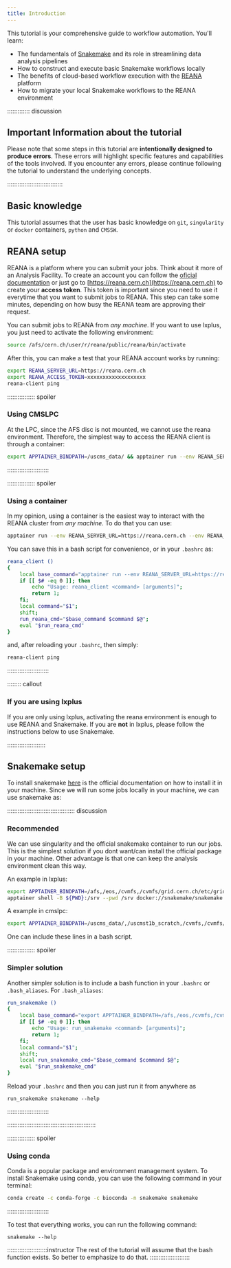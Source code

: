 ```yaml
---
title: Introduction
---
```


This tutorial is your comprehensive guide to workflow automation. You'll learn:

 * The fundamentals of [Snakemake](https://snakemake.readthedocs.io/en/stable/) and its role in streamlining data analysis pipelines
 * How to construct and execute basic Snakemake workflows locally
 * The benefits of cloud-based workflow execution with the [REANA](https://reana.cern.ch/) platform
 * How to migrate your local Snakemake workflows to the REANA environment

::::::::::::: discussion

## Important Information about the tutorial

Please note that some steps in this tutorial are **intentionally designed to produce errors**. These errors will highlight specific features and capabilities of the tools involved. If you encounter any errors, please continue following the tutorial to understand the underlying concepts.

::::::::::::::::::::::::::::::::

## Basic knowledge

This tutorial assumes that the user has basic knowledge on `git`, `singularity` or `docker` containers, `python` and `CMSSW`. 


## REANA setup

REANA is a platform where you can submit your jobs. Think about it more of an Analysis Facility. To create an account you can follow the [oficial documentation](https://docs.reana.io/getting-started/first-example/) or just go to [https://reana.cern.ch](https://reana.cern.ch) to create your **access token**. This token is important since you need to use it everytime that you want to submit jobs to REANA. This step can take some minutes, depending on how busy the REANA team are approving their request.

You can submit jobs to REANA from _any machine_. If you want to use lxplus, you just need to activate the following environment:
```BASH
source /afs/cern.ch/user/r/reana/public/reana/bin/activate
```

After this, you can make a test that your REANA account works by running:
```BASH
export REANA_SERVER_URL=https://reana.cern.ch
export REANA_ACCESS_TOKEN=xxxxxxxxxxxxxxxxxxx
reana-client ping
```

:::::::::::::::: spoiler

### Using CMSLPC

At the LPC, since the AFS disc is not mounted, we cannot use the reana environment. Therefore, the simplest way to access the REANA client is through a container:
```BASH
export APPTAINER_BINDPATH=/uscms_data/ && apptainer run --env REANA_SERVER_URL=https://reana.cern.ch --env REANA_ACCESS_TOKEN=xxxxxxxxxxxxxxxxxxxxxxxxx --bind ${PWD}:/srv --pwd /srv docker://docker.io/reanahub/reana-client:0.9.3 ping
```
::::::::::::::::::::::::


:::::::::::::::: spoiler

### Using a container

In my opinion, using a container is the easiest way to interact with the REANA cluster from _any machine_. To do that you can use:
```BASH
apptainer run --env REANA_SERVER_URL=https://reana.cern.ch --env REANA_ACCESS_TOKEN=xxxxxxxxxxxxxxxxx --bind ${PWD}:/srv --pwd /srv  docker://docker.io/reanahub/reana-client:0.9.3 ping
```
You can save this in a bash script for convenience, or in your `.bashrc` as:
```BASH
reana_client ()
{ 
    local base_command="apptainer run --env REANA_SERVER_URL=https://reana.cern.ch --env REANA_ACCESS_TOKEN=xxxxxxxxxxxxxxxx --bind ${PWD}:/srv --pwd /srv  docker://docker.io/reanahub/reana-client:0.9.3";
    if [[ $# -eq 0 ]]; then
        echo "Usage: reana_client <command> [arguments]";
        return 1;
    fi;
    local command="$1";
    shift;
    run_reana_cmd="$base_command $command $@";
    eval "$run_reana_cmd"
}
```
and, after reloading your `.bashrc`, then simply:
```BASH
reana-client ping
```
::::::::::::::::::::::::



:::::::: callout

### If you are using lxplus

If you are only using lxplus, activating the reana environment is enough to use REANA and Snakemake. If you are **not** in lxplus, please follow the instructions below to use Snakemake.

::::::::::::::::::::::



## Snakemake setup

To install snakemake [here](https://snakemake.readthedocs.io/en/stable/getting_started/installation.html) is the official documentation on how to install it in your machine. Since we will run some jobs locally in your machine, we can use snakemake as:

::::::::::::::::::::::::::::::::::::::: discussion

### Recommended

We can use singularity and the official snakemake container to run our jobs. This is the simplest solution if you dont want/can install the official package in your machine. Other advantage is that one can keep the analysis environment clean this way.

An example in lxplus:
```BASH
export APPTAINER_BINDPATH=/afs,/eos,/cvmfs,/cvmfs/grid.cern.ch/etc/grid-security:/etc/grid-security  ## this is optional (if needed)
apptainer shell -B ${PWD}:/srv --pwd /srv docker://snakemake/snakemake /bin/bash
```

A example in cmslpc:
```BASH
export APPTAINER_BINDPATH=/uscms_data/,/uscmst1b_scratch,/cvmfs,/cvmfs/grid.cern.ch/etc/grid-security:/etc/grid-security && apptainer shell -B ${PWD}:/srv --pwd /srv docker://snakemake/snakemake /bin/bash
```

One can include these lines in a bash script.

:::::::::::::::: spoiler

### Simpler solution

Another simpler solution is to include a bash function in your `.bashrc` or `.bash_aliases`. For `.bash_aliases`:
```BASH
run_snakemake ()
{ 
    local base_command="export APPTAINER_BINDPATH=/afs,/eos,/cvmfs,/cvmfs/grid.cern.ch/etc/grid-security:/etc/grid-security && apptainer exec -B ${PWD}:/srv --pwd /srv docker://snakemake/snakemake";
    if [[ $# -eq 0 ]]; then
        echo "Usage: run_snakemake <command> [arguments]";
        return 1;
    fi;
    local command="$1";
    shift;
    local run_snakemake_cmd="$base_command $command $@";
    eval "$run_snakemake_cmd"
}
```
Reload your `.bashrc` and then you can just run it from anywhere as
```
run_snakemake snakename --help
```

::::::::::::::::::::::::


:::::::::::::::::::::::::::::::::::::::::::::::::::

:::::::::::::::: spoiler

### Using conda

Conda is a popular package and environment management system. To install Snakemake using conda, you can use the following command in your terminal:
```BASH
conda create -c conda-forge -c bioconda -n snakemake snakemake
```

::::::::::::::::::::::::

To test that everything works, you can run the following command:
```
snakemake --help
```
:::::::::::::::::::::::instructor
The rest of the tutorial will assume that the bash function exists. So better to emphasize to do that.
:::::::::::::::::::::::

